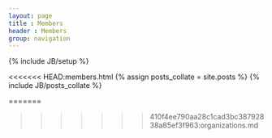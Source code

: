 ```yaml
---
layout: page
title : Members
header : Members
group: navigation
---
```

{% include JB/setup %}

<<<<<<< HEAD:members.html
{% assign posts_collate = site.posts %}
{% include JB/posts_collate %}

=======


>>>>>>> 410f4ee790aa28c1cad3bc38792838a85ef3f963:organizations.md
